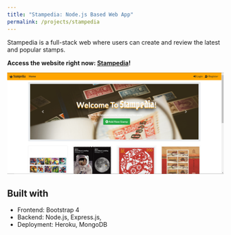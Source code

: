 ```yaml
---
title: "Stampedia: Node.js Based Web App"
permalink: /projects/stampedia
---
```


Stampedia is a full-stack web where users can create and review the latest and popular stamps.  

**Access the website right now: [Stampedia](http://stampedia.herokuapp.com/)!**

![alt](/assets/images/projects/stampedia/stampedia.png)

## Built with
- Frontend: Bootstrap 4
- Backend: Node.js, Express.js,
- Deployment: Heroku, MongoDB
